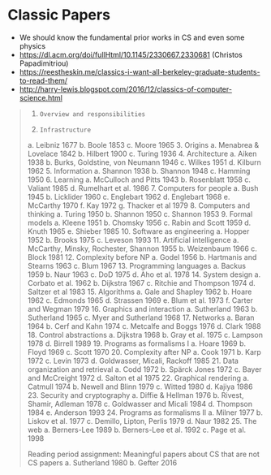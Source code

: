 # Classic Papers

- We should know the fundamental prior works in CS and even some physics
- https://dl.acm.org/doi/fullHtml/10.1145/2330667.2330681 (Christos Papadimitriou)
- https://reestheskin.me/classics-i-want-all-berkeley-graduate-students-to-read-them/
- http://harry-lewis.blogspot.com/2016/12/classics-of-computer-science.html

> 1.     Overview and responsibilities
> 2.     Infrastructure
> a.     Leibniz 1677
> b.     Boole 1853
> c.     Moore 1965
> 3.     Origins
> a.     Menabrea & Lovelace 1842
> b.     Hilbert 1900
> c.     Turing 1936
> 4.     Architecture
> a.     Aiken 1938
> b.     Burks, Goldstine, von Neumann 1946
> c.     Wilkes 1951
> d.     Kilburn 1962
> 5.     Information
> a.     Shannon 1938
> b.     Shannon 1948
> c.     Hamming 1950
> 6.     Learning
> a.     McCulloch and Pitts 1943
> b.     Rosenblatt 1958
> c.     Valiant 1985
> d.     Rumelhart et al. 1986
> 7.     Computers for people
> a.     Bush 1945
> b.     Licklider 1960
> c.     Englebart 1962
> d.     Englebart 1968
> e.     McCarthy 1970
> f.      Kay 1972
> g.     Thacker et al 1979
> 8.     Computers and thinking
> a.     Turing 1950
> b.     Shannon 1950
> c.     Shannon 1953
> 9.     Formal models
> a.     Kleene 1951
> b.     Chomsky 1956
> c.     Rabin and Scott 1959
> d.     Knuth 1965
> e.     Shieber 1985
> 10.  Software as engineering
> a.     Hopper 1952
> b.     Brooks 1975
> c.     Leveson 1993
> 11.  Artificial intelligence
> a.     McCarthy, Minsky, Rochester, Shannon 1955
> b.     Weizenbaum 1966
> c.     Block 1981
> 12.  Complexity before NP
> a.     Godel 1956
> b.     Hartmanis and Stearns 1963
> c.     Blum 1967
> 13.  Programming languages
> a.     Backus 1959
> b.     Naur 1963
> c.     DoD 1975
> d.     Aho et al. 1978
> 14.  System design
> a.     Corbato et al. 1962
> b.     Dijkstra 1967
> c.     Ritchie and Thompson 1974
> d.     Saltzer et al 1983
> 15.  Algorithms
> a.     Gale and Shapley 1962
> b.     Hoare 1962
> c.     Edmonds 1965
> d.     Strassen 1969
> e.     Blum et al. 1973
> f.      Carter and Wegman 1979
> 16.  Graphics and interaction
> a.     Sutherland 1963
> b.     Sutherland 1965
> c.     Myer and Sutherland 1968
> 17.  Networks
> a.     Baran 1964
> b.     Cerf and Kahn 1974
> c.     Metcalfe and Boggs 1976
> d.     Clark 1988
> 18.  Control abstractions
> a.     Dijkstra 1968
> b.     Gray et al. 1975
> c.     Lampson 1978
> d.     Birrell 1989
> 19.  Programs as formalisms I
> a.     Hoare 1969
> b.     Floyd 1969
> c.     Scott 1970
> 20.  Complexity after NP
> a.     Cook 1971
> b.     Karp 1972
> c.     Levin 1973
> d.     Goldwasser, Micali, Rackoff 1985
> 21.  Data organization and retrieval
> a.     Codd 1972
> b.     Spärck Jones 1972
> c.     Bayer and McCreight 1972
> d.     Salton et al 1975
> 22.  Graphical rendering
> a.     Catmull 1974
> b.     Newell and Blinn 1979
> c.     Witted 1980
> d.     Kajiya 1986
> 23.  Security and cryptography
> a.     Diffie & Hellman 1976
> b.     Rivest, Shamir, Adleman 1978
> c.     Goldwasser and Micali 1984
> d.     Thompson 1984
> e.     Anderson 1993
> 24.  Programs as formalisms II
> a.     Milner 1977
> b.     Liskov et al. 1977
> c.     Demillo, Lipton, Perlis 1979
> d.     Naur 1982
> 25.  The web
> a.     Berners-Lee 1989
> b.     Berners-Lee et al. 1992
> c.     Page et al. 1998
>
> Reading period assignment: Meaningful papers about CS that are not CS papers
> a.     Sutherland 1980
> b.     Gefter 2016
